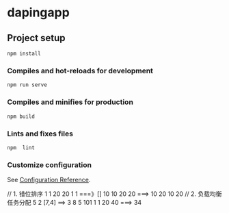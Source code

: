 # dapingapp

## Project setup

```
npm install
```

### Compiles and hot-reloads for development

```
npm run serve
```

### Compiles and minifies for production

```
npm build
```

### Lints and fixes files

```
npm  lint
```

### Customize configuration

See [Configuration Reference](https://cli.vuejs.org/config/).


// 1. 错位排序  1 1 20 20 1 1  ===》[]  10 10 20 20  ===> 10 20 10 20
    // 2. 负载均衡任务分配   5 2 [7,4] ==> 3   8 5 101 1 1 20 40 ===> 34

